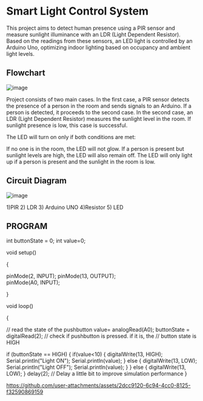 # Smart Light Control System
This project aims to detect human presence using a PIR sensor and measure sunlight illuminance with an LDR (Light Dependent Resistor). Based on the readings from these sensors, an LED light is controlled by an Arduino Uno, optimizing indoor lighting based on occupancy and ambient light levels.

## Flowchart
![image](https://github.com/user-attachments/assets/15faec6b-2d6a-4541-a287-b0559c2e9e87)

Project consists of two main cases. In the first case, a PIR sensor detects the presence of a person in the room and sends signals to an Arduino. If a person is detected, it proceeds to the second case. In the second case, an LDR (Light Dependent Resistor) measures the sunlight level in the room. If sunlight presence is low, this case is successful.

The LED will turn on only if both conditions are met:

If no one is in the room, the LED will not glow.
If a person is present but sunlight levels are high, the LED will also remain off.
The LED will only light up if a person is present and the sunlight in the room is low.

## Circuit Diagram
![image](https://github.com/user-attachments/assets/b88c2b80-daad-4577-86b8-11f9d4ce3310)

1)PIR 				                  2) LDR				 3) Arduino UNO
4)Resistor                      5) LED


## PROGRAM 
int buttonState = 0;
int value=0;

void setup()

{

  pinMode(2, INPUT);
  pinMode(13, OUTPUT);  
  pinMode(A0, INPUT);
  
}

void loop()

{

  // read the state of the pushbutton
  value= analogRead(A0);
  buttonState = digitalRead(2);
  // check if pushbutton is pressed. if it is, the
  // button state is HIGH
  
  if (buttonState == HIGH) {
    if(value<10)
    {
     digitalWrite(13, HIGH);
     Serial.println("Light ON");
     Serial.println(value);
    }
    else
    {
     digitalWrite(13, LOW);
     Serial.println("Light OFF");
     Serial.println(value);
     } 
  }
  else {
    digitalWrite(13, LOW);
  }
  delay(2); // Delay a little bit to improve simulation performance
}















https://github.com/user-attachments/assets/2dcc9120-6c94-4cc0-8125-f32590869159


